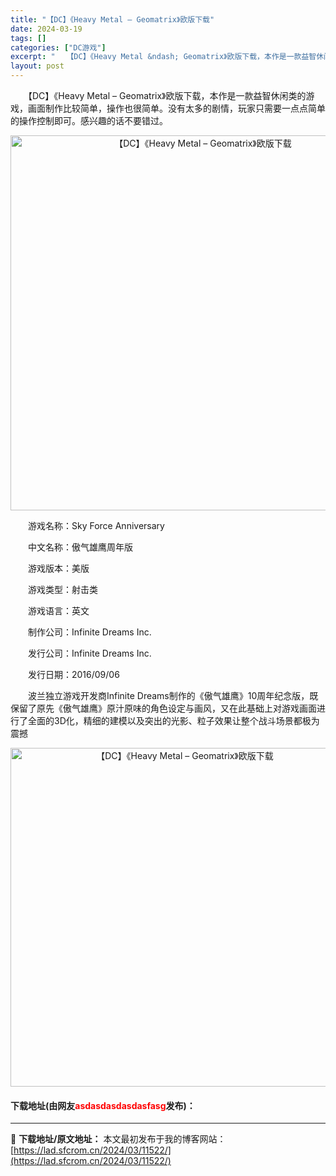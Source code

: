 ```yaml
---
title: "【DC】《Heavy Metal – Geomatrix》欧版下载"
date: 2024-03-19
tags: []
categories: ["DC游戏"]
excerpt: "　　【DC】《Heavy Metal &ndash; Geomatrix》欧版下载，本作是一款益智休闲类的游戏，画面制作比较简单，操作也很简单。没有太多的剧情，玩家只需要一点点简单的操作控制即可。感兴趣的话不要错过。 　　游戏名称：Sky Force Anniversary 　　中文名称：傲气雄鹰周&hellip;"
layout: post
---
```


 <p>　　【DC】《Heavy Metal &ndash; Geomatrix》欧版下载，本作是一款益智休闲类的游戏，画面制作比较简单，操作也很简单。没有太多的剧情，玩家只需要一点点简单的操作控制即可。感兴趣的话不要错过。</p> <p align="center"><img align="" border="0" src="https://lad.sfcrom.cn/wp-content/uploads/2024/03/20240319_65f9b2a83aeb9.png" width="600" alt="【DC】《Heavy Metal – Geomatrix》欧版下载" /></p> <p>　　游戏名称：Sky Force Anniversary</p> <p>　　中文名称：傲气雄鹰周年版</p> <p>　　游戏版本：美版</p> <p>　　游戏类型：射击类</p> <p>　　游戏语言：英文</p> <p>　　制作公司：Infinite Dreams Inc.</p> <p>　　发行公司：Infinite Dreams Inc.</p> <p>　　发行日期：2016/09/06</p> <p>　　波兰独立游戏开发商Infinite Dreams制作的《傲气雄鹰》10周年纪念版，既保留了原先《傲气雄鹰》原汁原味的角色设定与画风，又在此基础上对游戏画面进行了全面的3D化，精细的建模以及突出的光影、粒子效果让整个战斗场景都极为震撼</p> <p align="center"><img align="" border="0" src="https://lad.sfcrom.cn/wp-content/uploads/2024/03/20240319_65f9b2a8db551.png" width="542" alt="【DC】《Heavy Metal – Geomatrix》欧版下载" /></p> <p><h4>下载地址(由网友<font color="red">asdasdasdasdasfasg</font>发布)：</h4></p> 

---
📖 **下载地址/原文地址：** 本文最初发布于我的博客网站：[https://lad.sfcrom.cn/2024/03/11522/](https://lad.sfcrom.cn/2024/03/11522/)
